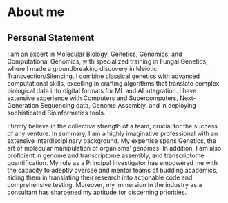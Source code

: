 # **About me**

## **Personal Statement**

I am an expert in Molecular Biology, Genetics, Genomics, and
Computational Genomics, with specialized training in Fungal Genetics,
where I made a groundbreaking discovery in Meiotic
Transvection/Silencing. I combine classical genetics with advanced
computational skills, excelling in crafting algorithms that translate
complex biological data into digital formats for ML and AI
integration. I have extensive experience with Computers and
Supercomputers, Next-Generation Sequencing data, Genome Assembly, and
in deploying sophisticated Bioinformatics tools.

I firmly believe in the collective strength of a team, crucial for the
success of any venture. In summary, I am a highly imaginative
professional with an extensive interdisciplinary background. My
expertise spans Genetics, the art of molecular manipulation of
organisms’ genomes. In addition, I am also proficient in genome and
transcriptome assembly, and transcriptome quantification.  My role as
a Principal Investigator has empowered me with the capacity to adeptly
oversee and mentor teams of budding academics, aiding them in
translating their research into actionable code and comprehensive
testing. Moreover, my immersion in the industry as a consultant has
sharpened my aptitude for discerning priorities.
